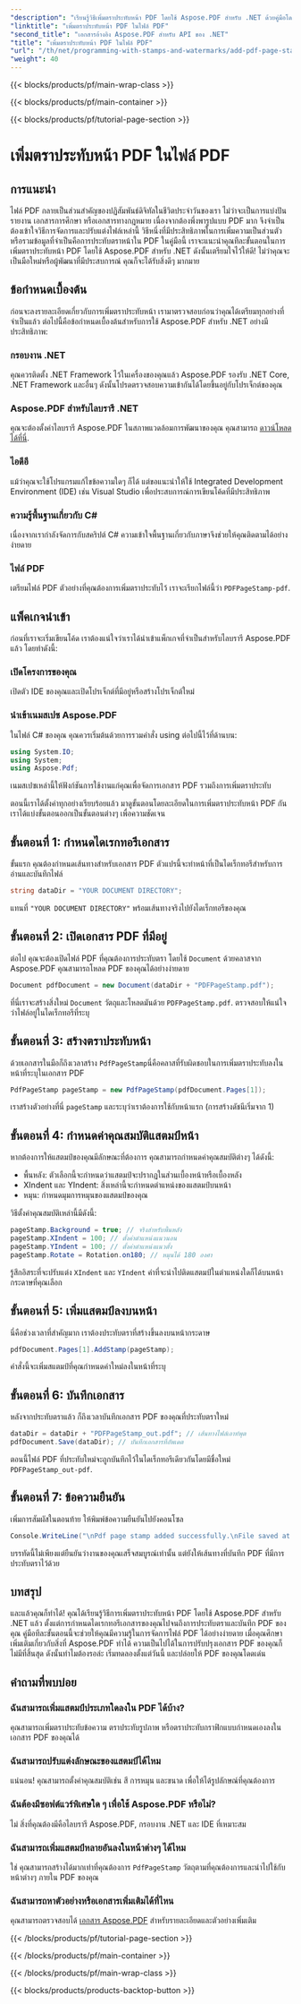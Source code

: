 ```yaml
---
"description": "เรียนรู้วิธีเพิ่มตราประทับหน้า PDF โดยใช้ Aspose.PDF สำหรับ .NET ด้วยคู่มือโดยละเอียดนี้ เพิ่มประสิทธิภาพให้กับเอกสาร PDF ของคุณ"
"linktitle": "เพิ่มตราประทับหน้า PDF ในไฟล์ PDF"
"second_title": "เอกสารอ้างอิง Aspose.PDF สำหรับ API ของ .NET"
"title": "เพิ่มตราประทับหน้า PDF ในไฟล์ PDF"
"url": "/th/net/programming-with-stamps-and-watermarks/add-pdf-page-stamp/"
"weight": 40
---
```


{{< blocks/products/pf/main-wrap-class >}}

{{< blocks/products/pf/main-container >}}

{{< blocks/products/pf/tutorial-page-section >}}

# เพิ่มตราประทับหน้า PDF ในไฟล์ PDF

## การแนะนำ

ไฟล์ PDF กลายเป็นส่วนสำคัญของปฏิสัมพันธ์ดิจิทัลในชีวิตประจำวันของเรา ไม่ว่าจะเป็นการแบ่งปันรายงาน เอกสารการศึกษา หรือเอกสารทางกฎหมาย เนื่องจากต้องพึ่งพารูปแบบ PDF มาก จึงจำเป็นต้องเข้าใจวิธีการจัดการและปรับแต่งไฟล์เหล่านี้ วิธีหนึ่งที่มีประสิทธิภาพในการเพิ่มความเป็นส่วนตัวหรือรวมข้อมูลที่จำเป็นคือการประทับตราหน้าใน PDF ในคู่มือนี้ เราจะแนะนำคุณทีละขั้นตอนในการเพิ่มตราประทับหน้า PDF โดยใช้ Aspose.PDF สำหรับ .NET ดังนั้นเตรียมใจไว้ให้ดี! ไม่ว่าคุณจะเป็นมือใหม่หรือผู้พัฒนาที่มีประสบการณ์ คุณก็จะได้รับสิ่งดีๆ มากมาย

## ข้อกำหนดเบื้องต้น

ก่อนจะลงรายละเอียดเกี่ยวกับการเพิ่มตราประทับหน้า เรามาตรวจสอบก่อนว่าคุณได้เตรียมทุกอย่างที่จำเป็นแล้ว ต่อไปนี้คือข้อกำหนดเบื้องต้นสำหรับการใช้ Aspose.PDF สำหรับ .NET อย่างมีประสิทธิภาพ:

### กรอบงาน .NET
คุณควรติดตั้ง .NET Framework ไว้ในเครื่องของคุณแล้ว Aspose.PDF รองรับ .NET Core, .NET Framework และอื่นๆ ดังนั้นโปรดตรวจสอบความเข้ากันได้โดยขึ้นอยู่กับโปรเจ็กต์ของคุณ

### Aspose.PDF สำหรับไลบรารี .NET
คุณจะต้องตั้งค่าไลบรารี Aspose.PDF ในสภาพแวดล้อมการพัฒนาของคุณ คุณสามารถ [ดาวน์โหลดได้ที่นี่](https://releases-aspose.com/pdf/net/). 

### ไอดีอี
แม้ว่าคุณจะใช้โปรแกรมแก้ไขข้อความใดๆ ก็ได้ แต่ขอแนะนำให้ใช้ Integrated Development Environment (IDE) เช่น Visual Studio เพื่อประสบการณ์การเขียนโค้ดที่มีประสิทธิภาพ

### ความรู้พื้นฐานเกี่ยวกับ C#
เนื่องจากเรากำลังจัดการกับสคริปต์ C# ความเข้าใจพื้นฐานเกี่ยวกับภาษาจึงช่วยให้คุณติดตามได้อย่างง่ายดาย

### ไฟล์ PDF
เตรียมไฟล์ PDF ตัวอย่างที่คุณต้องการเพิ่มตราประทับไว้ เราจะเรียกไฟล์นี้ว่า `PDFPageStamp-pdf`. 

## แพ็คเกจนำเข้า 

ก่อนที่เราจะเริ่มเขียนโค้ด เราต้องแน่ใจว่าเราได้นำเข้าแพ็กเกจที่จำเป็นสำหรับไลบรารี Aspose.PDF แล้ว โดยทำดังนี้:

### เปิดโครงการของคุณ
เปิดตัว IDE ของคุณและเปิดโปรเจ็กต์ที่มีอยู่หรือสร้างโปรเจ็กต์ใหม่

### นำเข้าเนมสเปซ Aspose.PDF
ในไฟล์ C# ของคุณ คุณควรเริ่มต้นด้วยการรวมคำสั่ง using ต่อไปนี้ไว้ที่ด้านบน:

```csharp
using System.IO;
using System;
using Aspose.Pdf;
```

เนมสเปซเหล่านี้ให้ฟังก์ชันการใช้งานแก่คุณเพื่อจัดการเอกสาร PDF รวมถึงการเพิ่มตราประทับ

ตอนนี้เราได้ตั้งค่าทุกอย่างเรียบร้อยแล้ว มาดูขั้นตอนโดยละเอียดในการเพิ่มตราประทับหน้า PDF กัน เราได้แบ่งขั้นตอนออกเป็นขั้นตอนต่างๆ เพื่อความชัดเจน 

## ขั้นตอนที่ 1: กำหนดไดเรกทอรีเอกสาร

ขั้นแรก คุณต้องกำหนดเส้นทางสำหรับเอกสาร PDF ตัวแปรนี้จะทำหน้าที่เป็นไดเร็กทอรีสำหรับการอ่านและบันทึกไฟล์

```csharp
string dataDir = "YOUR DOCUMENT DIRECTORY";
```

แทนที่ `"YOUR DOCUMENT DIRECTORY"` พร้อมเส้นทางจริงไปยังไดเร็กทอรีของคุณ

## ขั้นตอนที่ 2: เปิดเอกสาร PDF ที่มีอยู่

ต่อไป คุณจะต้องเปิดไฟล์ PDF ที่คุณต้องการประทับตรา โดยใช้ `Document` ด้วยคลาสจาก Aspose.PDF คุณสามารถโหลด PDF ของคุณได้อย่างง่ายดาย

```csharp
Document pdfDocument = new Document(dataDir + "PDFPageStamp.pdf");
```

ที่นี่เราจะสร้างสิ่งใหม่ `Document` วัตถุและโหลดมันด้วย `PDFPageStamp.pdf`. ตรวจสอบให้แน่ใจว่าไฟล์อยู่ในไดเร็กทอรีที่ระบุ

## ขั้นตอนที่ 3: สร้างตราประทับหน้า

ด้วยเอกสารในมือก็ถึงเวลาสร้าง `PdfPageStamp`นี่คือคลาสที่รับผิดชอบในการเพิ่มตราประทับลงในหน้าที่ระบุในเอกสาร PDF

```csharp
PdfPageStamp pageStamp = new PdfPageStamp(pdfDocument.Pages[1]);
```

เราสร้างตัวอย่างที่นี่ `pageStamp` และระบุว่าเราต้องการใช้กับหน้าแรก (การสร้างดัชนีเริ่มจาก 1)

## ขั้นตอนที่ 4: กำหนดค่าคุณสมบัติแสตมป์หน้า

หากต้องการให้แสตมป์ของคุณมีลักษณะที่ต้องการ คุณสามารถกำหนดค่าคุณสมบัติต่างๆ ได้ดังนี้:

- พื้นหลัง: ตัวเลือกนี้จะกำหนดว่าแสตมป์จะปรากฏในส่วนเบื้องหน้าหรือเบื้องหลัง
- XIndent และ YIndent: สิ่งเหล่านี้จะกำหนดตำแหน่งของแสตมป์บนหน้า
- หมุน: กำหนดมุมการหมุนของแสตมป์ของคุณ

วิธีตั้งค่าคุณสมบัติเหล่านี้มีดังนี้:

```csharp
pageStamp.Background = true; // จริงสำหรับพื้นหลัง
pageStamp.XIndent = 100; // ตั้งค่าตำแหน่งแนวนอน
pageStamp.YIndent = 100; // ตั้งค่าตำแหน่งแนวตั้ง
pageStamp.Rotate = Rotation.on180; // หมุนได้ 180 องศา
```

รู้สึกอิสระที่จะปรับแต่ง `XIndent` และ `YIndent` ค่าที่จะนำไปติดแสตมป์ในตำแหน่งใดก็ได้บนหน้ากระดาษที่คุณเลือก

## ขั้นตอนที่ 5: เพิ่มแสตมป์ลงบนหน้า

นี่คือช่วงเวลาที่สำคัญมาก เราต้องประทับตราที่สร้างขึ้นลงบนหน้ากระดาษ

```csharp
pdfDocument.Pages[1].AddStamp(pageStamp);
```

คำสั่งนี้จะเพิ่มสแตมป์ที่คุณกำหนดค่าใหม่ลงในหน้าที่ระบุ

## ขั้นตอนที่ 6: บันทึกเอกสาร

หลังจากประทับตราแล้ว ก็ถึงเวลาบันทึกเอกสาร PDF ของคุณที่ประทับตราใหม่ 

```csharp
dataDir = dataDir + "PDFPageStamp_out.pdf"; // เส้นทางไฟล์เอาท์พุต
pdfDocument.Save(dataDir); // บันทึกเอกสารที่อัพเดต
```

ตอนนี้ไฟล์ PDF ที่ประทับใหม่จะถูกบันทึกไว้ในไดเร็กทอรีเดียวกันโดยมีชื่อใหม่ `PDFPageStamp_out-pdf`.

## ขั้นตอนที่ 7: ข้อความยืนยัน

เพิ่มการสัมผัสในตอนท้าย ให้พิมพ์ข้อความยืนยันไปยังคอนโซล

```csharp
Console.WriteLine("\nPdf page stamp added successfully.\nFile saved at " + dataDir);
```

บรรทัดนี้ไม่เพียงแต่ยืนยันว่างานของคุณเสร็จสมบูรณ์เท่านั้น แต่ยังให้เส้นทางที่บันทึก PDF ที่มีการประทับตราไว้ด้วย

## บทสรุป

และแล้วคุณก็ทำได้! คุณได้เรียนรู้วิธีการเพิ่มตราประทับหน้า PDF โดยใช้ Aspose.PDF สำหรับ .NET แล้ว ตั้งแต่การกำหนดไดเรกทอรีเอกสารของคุณไปจนถึงการประทับตราและบันทึก PDF ของคุณ คู่มือทีละขั้นตอนนี้จะช่วยให้คุณมีความรู้ในการจัดการไฟล์ PDF ได้อย่างง่ายดาย เมื่อคุณศึกษาเพิ่มเติมเกี่ยวกับสิ่งที่ Aspose.PDF ทำได้ ความเป็นไปได้ในการปรับปรุงเอกสาร PDF ของคุณก็ไม่มีที่สิ้นสุด ดังนั้นทำไมต้องรอล่ะ เริ่มทดลองตั้งแต่วันนี้ และปล่อยให้ PDF ของคุณโดดเด่น

## คำถามที่พบบ่อย

### ฉันสามารถเพิ่มแสตมป์ประเภทใดลงใน PDF ได้บ้าง?  
คุณสามารถเพิ่มตราประทับข้อความ ตราประทับรูปภาพ หรือตราประทับกราฟิกแบบกำหนดเองลงในเอกสาร PDF ของคุณได้

### ฉันสามารถปรับแต่งลักษณะของแสตมป์ได้ไหม  
แน่นอน! คุณสามารถตั้งค่าคุณสมบัติเช่น สี การหมุน และขนาด เพื่อให้ได้รูปลักษณ์ที่คุณต้องการ

### ฉันต้องมีซอฟต์แวร์พิเศษใด ๆ เพื่อใช้ Aspose.PDF หรือไม่?  
ไม่ สิ่งที่คุณต้องมีคือไลบรารี Aspose.PDF, กรอบงาน .NET และ IDE ที่เหมาะสม

### ฉันสามารถเพิ่มแสตมป์หลายอันลงในหน้าต่างๆ ได้ไหม  
ใช่ คุณสามารถสร้างได้มากเท่าที่คุณต้องการ `PdfPageStamp` วัตถุตามที่คุณต้องการและนำไปใช้กับหน้าต่างๆ ภายใน PDF ของคุณ

### ฉันสามารถหาตัวอย่างหรือเอกสารเพิ่มเติมได้ที่ไหน  
คุณสามารถตรวจสอบได้ [เอกสาร Aspose.PDF](https://reference.aspose.com/pdf/net/) สำหรับรายละเอียดและตัวอย่างเพิ่มเติม

{{< /blocks/products/pf/tutorial-page-section >}}

{{< /blocks/products/pf/main-container >}}

{{< /blocks/products/pf/main-wrap-class >}}

{{< blocks/products/products-backtop-button >}}